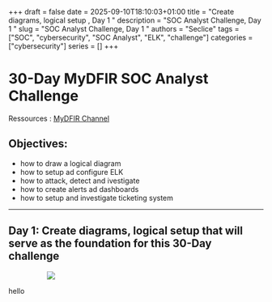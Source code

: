 +++ 
draft = false
date = 2025-09-10T18:10:03+01:00
title = "Create diagrams, logical setup , Day 1 "
description = "SOC Analyst Challenge, Day 1 "
slug = "SOC Analyst Challenge, Day 1 "
authors = "Seclice"
tags = ["SOC", "cybersecurity", "SOC Analyst", "ELK", "challenge"]
categories = ["cybersecurity"]
series = []
+++


# 30-Day MyDFIR SOC Analyst Challenge 

Ressources : [MyDFIR Channel](https://www.youtube.com/@MyDFIR/videos)

## Objectives:

- how to draw a logical diagram
- how to setup ad configure ELK
- how to attack, detect and ivestigate
- how to create alerts ad dashboards
- how to setup and investigate ticketing system

---

## Day 1: Create diagrams, logical setup that will serve as the foundation for this 30-Day challenge

<img src="/images/diagram1.png" style="display: block; margin: auto; max-width: 70%;" />

hello